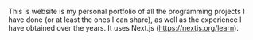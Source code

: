 This is website is my personal portfolio of all the programming projects I have done (or at least the ones I can share), as well as the experience I have obtained over the years. It uses Next.js (https://nextjs.org/learn).
